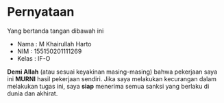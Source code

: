 # Pernyataan

Yang bertanda tangan dibawah ini

* Nama : M Khairullah Harto
* NIM : 155150201111269
* Kelas : IF-O

**Demi Allah** (atau sesuai keyakinan masing-masing) bahwa pekerjaan saya ini **MURNI** hasil pekerjaan sendiri. Jika saya melakukan kecurangan dalam melakukan tugas ini, saya **siap** menerima semua sanksi yang berlaku di dunia dan akhirat.

